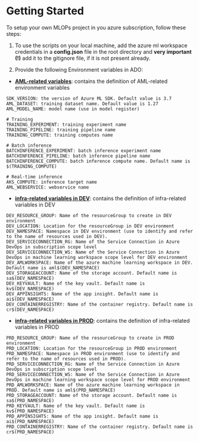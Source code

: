 # Getting Started

To setup your own MLOPs project in you azure subscription, follow these steps:

1. To use the scripts on your local machine, add the azure ml workspace credentials in a **config.json** file in the root directory and **very important (!)** add it to the gitignore file, if it is not present already.

2. Provide the following Environment variables in ADO:

- **[AML-related variables](../../configuration/configuration-aml.variables.yml)**: contains the definition of AML-related environment variables

```
SDK_VERSION: the version of Azure ML SDK. Default value is 3.7
AML_DATASET: training dataset name. Default value is 1.27
AML_MODEL_NAME: model name (use in model register)

# Training
TRAINING_EXPERIMENT: training experiment name
TRAINING_PIPELINE: training pipeline name
TRAINING_COMPUTE: training computes name

# Batch inference
BATCHINFERENCE_EXPERIMENT: batch inference experiment name
BATCHINFERENCE_PIPELINE: batch inference pipeline name
BATCHINFERENCE_COMPUTE: batch inference compute name. Default name is $(TRAINING_COMPUTE)

# Real-time inference
AKS_COMPUTE: inference target name
AML_WEBSERVICE: webservice name
```

- **[infra-related variables in DEV](../../configuration/configuration-infra-DEV.variables.yml)**: contains the definition of infra-related variables in DEV

```
DEV_RESOURCE_GROUP: Name of the resourceGroup to create in DEV environment
DEV_LOCATION: Location for the resourceGroup in DEV environment
DEV_NAMESPACE: Namespace in DEV environment (use to identify and refer to the name of resources used in DEV).
DEV_SERVICECONNECTION_RG: Name of the Service Connection in Azure DevOps in subscription scope level
DEV_SERVICECONNECTION_WS: Name of the Service Connection in Azure DevOps in machine learning workspace scope level for DEV environment
DEV_AMLWORKSPACE: Name of the azure machine learning workspace in DEV. Default name is aml$(DEV_NAMESPACE)
DEV_STORAGEACCOUNT: Name of the storage account. Default name is sa$(DEV_NAMESPACE)
DEV_KEYVAULT: Name of the key vault. Default name is kv$(DEV_NAMESPACE)
DEV_APPINSIGHTS: Name of the app insight. Default name is ai$(DEV_NAMESPACE)
DEV_CONTAINERREGISTRY: Name of the container registry. Default name is cr$(DEV_NAMESPACE)
```

- **[infra-related variables in PROD](../../configuration/configuration-infra-PROD.variables.yml)**: contains the definition of infra-related variables in PROD

```
PRD_RESOURCE_GROUP: Name of the resourceGroup to create in PROD environment
PRD_LOCATION: Location for the resourceGroup in PROD environment
PRD_NAMESPACE: Namespace in PROD environment (use to identify and refer to the name of resources used in PROD).
PRD_SERVICECONNECTION_RG: Name of the Service Connection in Azure DevOps in subscription scope level
PRD_SERVICECONNECTION_WS: Name of the Service Connection in Azure DevOps in machine learning workspace scope level for PROD environment
PRD_AMLWORKSPACE: Name of the azure machine learning workspace in PROD. Default name is aml$(PRD_NAMESPACE)
PRD_STORAGEACCOUNT: Name of the storage account. Default name is sa$(PRD_NAMESPACE)
PRD_KEYVAULT: Name of the key vault. Default name is kv$(PRD_NAMESPACE)
PRD_APPINSIGHTS: Name of the app insight. Default name is ai$(PRD_NAMESPACE)
PRD_CONTAINERREGISTRY: Name of the container registry. Default name is cr$(PRD_NAMESPACE)
```
